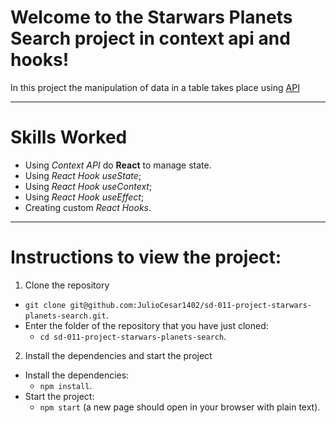 # Welcome to the Starwars Planets Search project in context api and hooks!

In this project the manipulation of data in a table takes place using [API](https://swapi-trybe.herokuapp.com/api/planets/)

---

# Skills Worked

* Using _Context API_ do **React** to manage state.
* Using _React Hook useState_;
* Using _React Hook useContext_;
* Using _React Hook useEffect_;
* Creating custom _React Hooks_.

---

# Instructions to view the project:

1. Clone the repository
  * `git clone git@github.com:JulioCesar1402/sd-011-project-starwars-planets-search.git`.
  * Enter the folder of the repository that you have just cloned:
    * `cd sd-011-project-starwars-planets-search`.

2. Install the dependencies and start the project
  * Install the dependencies:
    * `npm install`.
  * Start the project:
    * `npm start` (a new page should open in your browser with plain text).
